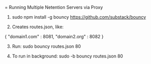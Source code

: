 = Running Multiple Netention Servers via Proxy


1. sudo npm install -g bouncy
https://github.com/substack/bouncy

2. Creates routes.json, like:

{
	"domain1.com" : 8081,
	"domain2.org" : 8082
}

3. Run: sudo bouncy routes.json 80

4. To run in background: sudo -b bouncy routes.json 80

